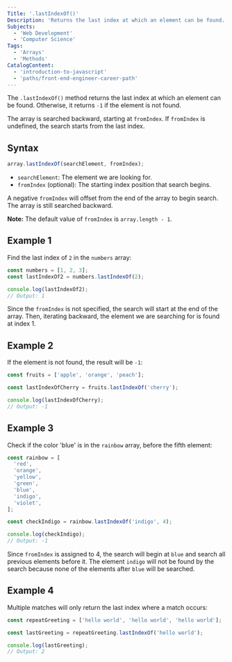 ```yaml
---
Title: '.lastIndexOf()'
Description: 'Returns the last index at which an element can be found. Returns -1 if element is not found.'
Subjects:
  - 'Web Development'
  - 'Computer Science'
Tags:
  - 'Arrays'
  - 'Methods'
CatalogContent:
  - 'introduction-to-javascript'
  - 'paths/front-end-engineer-career-path'
---
```


The `.lastIndexOf()` method returns the last index at which an element can be found. Otherwise, it returns `-1` if the element is not found.

The array is searched backward, starting at `fromIndex`. If `fromIndex` is undefined, the search starts from the last index.

## Syntax

```js
array.lastIndexOf(searchElement, fromIndex);
```

- `searchElement`: The element we are looking for.
- `fromIndex` (optional): The starting index position that search begins.

A negative `fromIndex` will offset from the end of the array to begin search. The array is still searched backward.

**Note:** The default value of `fromIndex` is `array.length - 1`.

## Example 1

Find the last index of `2` in the `numbers` array:

```js
const numbers = [1, 2, 3];
const lastIndexOf2 = numbers.lastIndexOf(2);

console.log(lastIndexOf2);
// Output: 1
```

Since the `fromIndex` is not specified, the search will start at the end of the array. Then, iterating backward, the element we are searching for is found at index 1.

## Example 2

If the element is not found, the result will be `-1`:

```js
const fruits = ['apple', 'orange', 'peach'];

const lastIndexOfCherry = fruits.lastIndexOf('cherry');

console.log(lastIndexOfCherry);
// Output: -1
```

## Example 3

Check if the color 'blue' is in the `rainbow` array, before the fifth element:

```js
const rainbow = [
  'red',
  'orange',
  'yellow',
  'green',
  'blue',
  'indigo',
  'violet',
];

const checkIndigo = rainbow.lastIndexOf('indigo', 4);

console.log(checkIndigo);
// Output: -1
```

Since `fromIndex` is assigned to 4, the search will begin at `blue` and search all previous elements before it. The element `indigo` will not be found by the search because none of the elements after `blue` will be searched.

## Example 4

Multiple matches will only return the last index where a match occurs:

```js
const repeatGreeting = ['hello world', 'hello world', 'hello world'];

const lastGreeting = repeatGreeting.lastIndexOf('hello world');

console.log(lastGreeting);
// Output: 2
```
